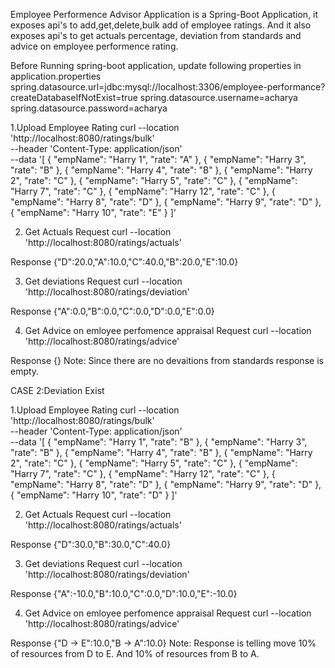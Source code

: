Employee Performence Advisor Application is a Spring-Boot Application, it exposes api's to
add,get,delete,bulk add of employee ratings.
And it also exposes api's to get actuals percentage, deviation from standards and
advice on employee performence rating.

Before Running spring-boot application, update following properties in application.properties
spring.datasource.url=jdbc:mysql://localhost:3306/employee-performance?createDatabaseIfNotExist=true
spring.datasource.username=acharya
spring.datasource.password=acharya


1.Upload Employee Rating
curl --location 'http://localhost:8080/ratings/bulk' \
--header 'Content-Type: application/json' \
--data '[
{
"empName": "Harry 1",
"rate": "A"
},
{
"empName": "Harry 3",
"rate": "B"
},
{
"empName": "Harry 4",
"rate": "B"
},
{
"empName": "Harry 2",
"rate": "C"
},
{
"empName": "Harry 5",
"rate": "C"
},
{
"empName": "Harry 7",
"rate": "C"
},
{
"empName": "Harry 12",
"rate": "C"
},
{
"empName": "Harry 8",
"rate": "D"
},
{
"empName": "Harry 9",
"rate": "D"
},
{
"empName": "Harry 10",
"rate": "E"
}
]'

2. Get Actuals
   Request
   curl --location 'http://localhost:8080/ratings/actuals'

Response
{"D":20.0,"A":10.0,"C":40.0,"B":20.0,"E":10.0}

3. Get deviations
   Request
   curl --location 'http://localhost:8080/ratings/deviation'

Response
{"A":0.0,"B":0.0,"C":0.0,"D":0.0,"E":0.0}

4. Get Advice on emloyee perfomence appraisal
   Request
   curl --location 'http://localhost:8080/ratings/advice'

Response
{}
Note: Since there are no devaitions from standards response is empty.

CASE 2:Deviation Exist

1.Upload Employee Rating
curl --location 'http://localhost:8080/ratings/bulk' \
--header 'Content-Type: application/json' \
--data '[
{
"empName": "Harry 1",
"rate": "B"
},
{
"empName": "Harry 3",
"rate": "B"
},
{
"empName": "Harry 4",
"rate": "B"
},
{
"empName": "Harry 2",
"rate": "C"
},
{
"empName": "Harry 5",
"rate": "C"
},
{
"empName": "Harry 7",
"rate": "C"
},
{
"empName": "Harry 12",
"rate": "C"
},
{
"empName": "Harry 8",
"rate": "D"
},
{
"empName": "Harry 9",
"rate": "D"
},
{
"empName": "Harry 10",
"rate": "D"
}
]'

2. Get Actuals
   Request
   curl --location 'http://localhost:8080/ratings/actuals'

Response
{"D":30.0,"B":30.0,"C":40.0}

3. Get deviations
   Request
   curl --location 'http://localhost:8080/ratings/deviation'

Response
{"A":-10.0,"B":10.0,"C":0.0,"D":10.0,"E":-10.0}

4. Get Advice on emloyee perfomence appraisal
   Request
   curl --location 'http://localhost:8080/ratings/advice'

Response
{"D → E":10.0,"B → A":10.0}
Note: Response is telling move 10% of resources from D to E. And 10% of resources from B to A.


